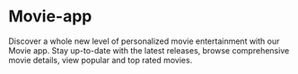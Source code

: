 # Movie-app
Discover a whole new level of personalized movie entertainment with our Movie app. Stay up-to-date with the latest releases, browse comprehensive movie details, view popular and top rated movies.
